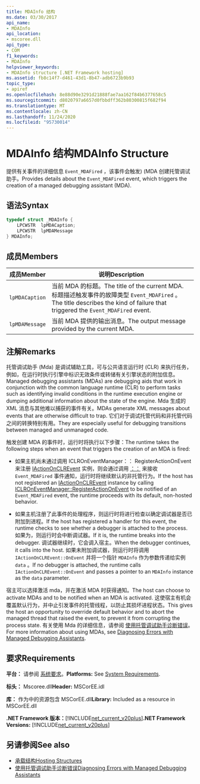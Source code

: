 ```yaml
---
title: MDAInfo 结构
ms.date: 03/30/2017
api_name:
- MDAInfo
api_location:
- mscoree.dll
api_type:
- COM
f1_keywords:
- MDAInfo
helpviewer_keywords:
- MDAInfo structure [.NET Framework hosting]
ms.assetid: fb8c14f7-d461-43d1-8b47-adb6723b9b93
topic_type:
- apiref
ms.openlocfilehash: 8e88d90e3291d21888fae7aa162f84b6377658c5
ms.sourcegitcommit: d8020797a6657d0fbbdff362b80300815f682f94
ms.translationtype: MT
ms.contentlocale: zh-CN
ms.lasthandoff: 11/24/2020
ms.locfileid: "95730014"
---
```

# <a name="mdainfo-structure"></a><span data-ttu-id="04ec9-102">MDAInfo 结构</span><span class="sxs-lookup"><span data-stu-id="04ec9-102">MDAInfo Structure</span></span>

<span data-ttu-id="04ec9-103">提供有关事件的详细信息 `Event_MDAFired` ，该事件会触发)  (MDA 创建托管调试助手。</span><span class="sxs-lookup"><span data-stu-id="04ec9-103">Provides details about the `Event_MDAFired` event, which triggers the creation of a managed debugging assistant (MDA).</span></span>  
  
## <a name="syntax"></a><span data-ttu-id="04ec9-104">语法</span><span class="sxs-lookup"><span data-stu-id="04ec9-104">Syntax</span></span>  
  
```cpp  
typedef struct _MDAInfo {  
    LPCWSTR  lpMDACaption;  
    LPCWSTR  lpMDAMessage  
} MDAInfo;  
```  
  
## <a name="members"></a><span data-ttu-id="04ec9-105">成员</span><span class="sxs-lookup"><span data-stu-id="04ec9-105">Members</span></span>  
  
|<span data-ttu-id="04ec9-106">成员</span><span class="sxs-lookup"><span data-stu-id="04ec9-106">Member</span></span>|<span data-ttu-id="04ec9-107">说明</span><span class="sxs-lookup"><span data-stu-id="04ec9-107">Description</span></span>|  
|------------|-----------------|  
|`lpMDACaption`|<span data-ttu-id="04ec9-108">当前 MDA 的标题。</span><span class="sxs-lookup"><span data-stu-id="04ec9-108">The title of the current MDA.</span></span> <span data-ttu-id="04ec9-109">标题描述触发事件的故障类型 `Event_MDAFired` 。</span><span class="sxs-lookup"><span data-stu-id="04ec9-109">The title describes the kind of failure that triggered the `Event_MDAFired` event.</span></span>|  
|`lpMDAMessage`|<span data-ttu-id="04ec9-110">当前 MDA 提供的输出消息。</span><span class="sxs-lookup"><span data-stu-id="04ec9-110">The output message provided by the current MDA.</span></span>|  
  
## <a name="remarks"></a><span data-ttu-id="04ec9-111">注解</span><span class="sxs-lookup"><span data-stu-id="04ec9-111">Remarks</span></span>  

 <span data-ttu-id="04ec9-112">托管调试助手 (Mda) 是调试辅助工具，可与公共语言运行时 (CLR) 来执行任务，例如，在运行时执行引擎中标识无效条件或转储有关引擎状态的附加信息。</span><span class="sxs-lookup"><span data-stu-id="04ec9-112">Managed debugging assistants (MDAs) are debugging aids that work in conjunction with the common language runtime (CLR) to perform tasks such as identifying invalid conditions in the runtime execution engine or dumping additional information about the state of the engine.</span></span> <span data-ttu-id="04ec9-113">Mda 生成的 XML 消息与其他难以捕获的事件有关。</span><span class="sxs-lookup"><span data-stu-id="04ec9-113">MDAs generate XML messages about events that are otherwise difficult to trap.</span></span> <span data-ttu-id="04ec9-114">它们对于调试托管代码和非托管代码之间的转换特别有用。</span><span class="sxs-lookup"><span data-stu-id="04ec9-114">They are especially useful for debugging transitions between managed and unmanaged code.</span></span>  
  
 <span data-ttu-id="04ec9-115">触发创建 MDA 的事件时，运行时将执行以下步骤：</span><span class="sxs-lookup"><span data-stu-id="04ec9-115">The runtime takes the following steps when an event that triggers the creation of an MDA is fired:</span></span>  
  
- <span data-ttu-id="04ec9-116">如果主机尚未通过调用 ICLROnEventManager：： RegisterActionOnEvent 来注册 [IActionOnCLREvent](iactiononclrevent-interface.md) 实例，则会通过调用 [：：](iclroneventmanager-registeractiononevent-method.md) 来接收 `Event_MDAFired` 事件通知，运行时将继续默认的非托管行为。</span><span class="sxs-lookup"><span data-stu-id="04ec9-116">If the host has not registered an [IActionOnCLREvent](iactiononclrevent-interface.md) instance by calling [ICLROnEventManager::RegisterActionOnEvent](iclroneventmanager-registeractiononevent-method.md) to be notified of an `Event_MDAFired` event, the runtime proceeds with its default, non-hosted behavior.</span></span>  
  
- <span data-ttu-id="04ec9-117">如果主机注册了此事件的处理程序，则运行时将进行检查以确定调试器是否已附加到进程。</span><span class="sxs-lookup"><span data-stu-id="04ec9-117">If the host has registered a handler for this event, the runtime checks to see whether a debugger is attached to the process.</span></span> <span data-ttu-id="04ec9-118">如果为，则运行时会中断调试器。</span><span class="sxs-lookup"><span data-stu-id="04ec9-118">If it is, the runtime breaks into the debugger.</span></span> <span data-ttu-id="04ec9-119">调试器继续时，它会调入宿主。</span><span class="sxs-lookup"><span data-stu-id="04ec9-119">When the debugger continues, it calls into the host.</span></span> <span data-ttu-id="04ec9-120">如果未附加调试器，则运行时将调用 `IActionOnCLREvent::OnEvent` 并将一个指针 `MDAInfo` 作为参数传递给实例 `data` 。</span><span class="sxs-lookup"><span data-stu-id="04ec9-120">If no debugger is attached, the runtime calls `IActionOnCLREvent::OnEvent` and passes a pointer to an `MDAInfo` instance as the `data` parameter.</span></span>  
  
 <span data-ttu-id="04ec9-121">宿主可以选择激活 mda，并在激活 MDA 时获得通知。</span><span class="sxs-lookup"><span data-stu-id="04ec9-121">The host can choose to activate MDAs and to be notified when an MDA is activated.</span></span> <span data-ttu-id="04ec9-122">这使宿主有机会覆盖默认行为，并中止引发事件的托管线程，以防止其损坏进程状态。</span><span class="sxs-lookup"><span data-stu-id="04ec9-122">This gives the host an opportunity to override default behavior and to abort the managed thread that raised the event, to prevent it from corrupting the process state.</span></span> <span data-ttu-id="04ec9-123">有关使用 Mda 的详细信息，请参阅 [使用托管调试助手诊断错误](../../debug-trace-profile/diagnosing-errors-with-managed-debugging-assistants.md)。</span><span class="sxs-lookup"><span data-stu-id="04ec9-123">For more information about using MDAs, see [Diagnosing Errors with Managed Debugging Assistants](../../debug-trace-profile/diagnosing-errors-with-managed-debugging-assistants.md).</span></span>  
  
## <a name="requirements"></a><span data-ttu-id="04ec9-124">要求</span><span class="sxs-lookup"><span data-stu-id="04ec9-124">Requirements</span></span>  

 <span data-ttu-id="04ec9-125">**平台：** 请参阅 [系统要求](../../get-started/system-requirements.md)。</span><span class="sxs-lookup"><span data-stu-id="04ec9-125">**Platforms:** See [System Requirements](../../get-started/system-requirements.md).</span></span>  
  
 <span data-ttu-id="04ec9-126">**标头：** Mscoree.dll</span><span class="sxs-lookup"><span data-stu-id="04ec9-126">**Header:** MSCorEE.idl</span></span>  
  
 <span data-ttu-id="04ec9-127">**库：** 作为中的资源包含 MSCorEE.dll</span><span class="sxs-lookup"><span data-stu-id="04ec9-127">**Library:** Included as a resource in MSCorEE.dll</span></span>  
  
 <span data-ttu-id="04ec9-128">**.NET Framework 版本：**[!INCLUDE[net_current_v20plus](../../../../includes/net-current-v20plus-md.md)]</span><span class="sxs-lookup"><span data-stu-id="04ec9-128">**.NET Framework Versions:** [!INCLUDE[net_current_v20plus](../../../../includes/net-current-v20plus-md.md)]</span></span>  
  
## <a name="see-also"></a><span data-ttu-id="04ec9-129">另请参阅</span><span class="sxs-lookup"><span data-stu-id="04ec9-129">See also</span></span>

- [<span data-ttu-id="04ec9-130">承载结构</span><span class="sxs-lookup"><span data-stu-id="04ec9-130">Hosting Structures</span></span>](hosting-structures.md)
- [<span data-ttu-id="04ec9-131">使用托管调试助手诊断错误</span><span class="sxs-lookup"><span data-stu-id="04ec9-131">Diagnosing Errors with Managed Debugging Assistants</span></span>](../../debug-trace-profile/diagnosing-errors-with-managed-debugging-assistants.md)
